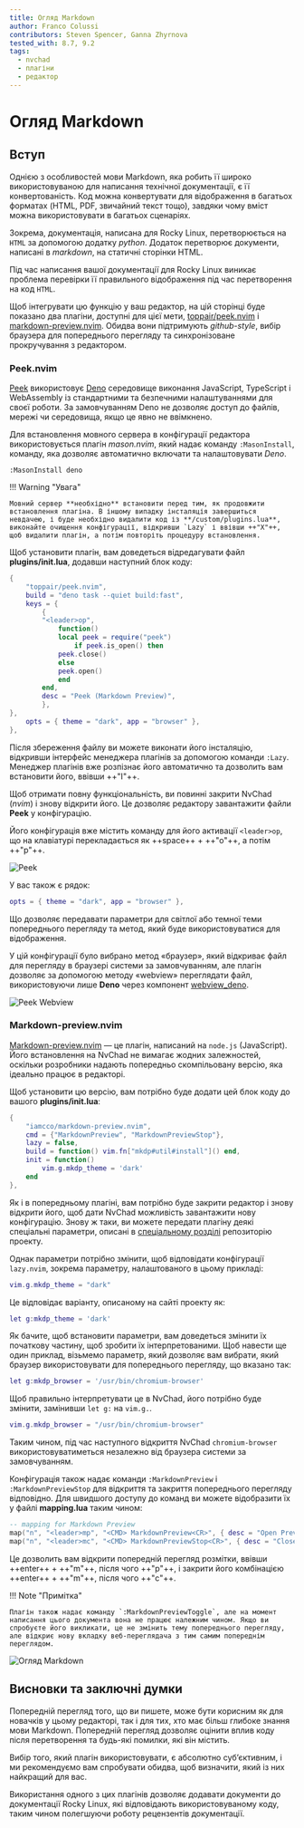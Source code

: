 ```yaml
---
title: Огляд Markdown
author: Franco Colussi
contributors: Steven Spencer, Ganna Zhyrnova
tested_with: 8.7, 9.2
tags:
  - nvchad
  - плагіни
  - редактор
---
```


# Огляд Markdown

## Вступ

Однією з особливостей мови Markdown, яка робить її широко використовуваною для написання технічної документації, є її конвертованість. Код можна конвертувати для відображення в багатьох форматах (HTML, PDF, звичайний текст тощо), завдяки чому вміст можна використовувати в багатьох сценаріях.

Зокрема, документація, написана для Rocky Linux, перетворюється на `HTML` за допомогою додатку *python*. Додаток перетворює документи, написані в *markdown*, на статичні сторінки HTML.

Під час написання вашої документації для Rocky Linux виникає проблема перевірки її правильного відображення під час перетворення на код `HTML`.

Щоб інтегрувати цю функцію у ваш редактор, на цій сторінці буде показано два плагіни, доступні для цієї мети, [toppair/peek.nvim](https://github.com/toppair/peek.nvim) і [markdown-preview.nvim](https://github.com/iamcco/markdown-preview.nvim). Обидва вони підтримують *github-style*, вибір браузера для попереднього перегляду та синхронізоване прокручування з редактором.

### Peek.nvim

[Peek](https://github.com/toppair/peek.nvim) використовує [Deno](https://docs.deno.com/runtime/manual/) середовище виконання JavaScript, TypeScript і WebAssembly із стандартними та безпечними налаштуваннями для своєї роботи. За замовчуванням Deno не дозволяє доступ до файлів, мережі чи середовища, якщо це явно не ввімкнено.

Для встановлення мовного сервера в конфігурації редактора використовується плагін *mason.nvim*, який надає команду `:MasonInstall`, команду, яка дозволяє автоматично включати та налаштовувати *Deno*.

```text
:MasonInstall deno
```

!!! Warning "Увага"

    Мовний сервер **необхідно** встановити перед тим, як продовжити встановлення плагіна. В іншому випадку інсталяція завершиться невдачею, і буде необхідно видалити код із **/custom/plugins.lua**, виконайте очищення конфігурації, відкривши `Lazy` і ввівши ++"X"++, щоб видалити плагін, а потім повторіть процедуру встановлення.

Щоб установити плагін, вам доведеться відредагувати файл **plugins/init.lua**, додавши наступний блок коду:

```lua
{
    "toppair/peek.nvim",
    build = "deno task --quiet build:fast",
    keys = {
        {
        "<leader>op",
            function()
            local peek = require("peek")
                if peek.is_open() then
            peek.close()
            else
            peek.open()
            end
        end,
        desc = "Peek (Markdown Preview)",
        },
},
    opts = { theme = "dark", app = "browser" },
},
```

Після збереження файлу ви можете виконати його інсталяцію, відкривши інтерфейс менеджера плагінів за допомогою команди `:Lazy`. Менеджер плагінів вже розпізнає його автоматично та дозволить вам встановити його, ввівши ++"I"++.

Щоб отримати повну функціональність, ви повинні закрити NvChad (*nvim*) і знову відкрити його. Це дозволяє редактору завантажити файли **Peek** у конфігурацію.

Його конфігурація вже містить команду для його активації `<leader>op`, що на клавіатурі перекладається як ++space++ + ++"o"++, а потім ++"p"++.

![Peek](./images/peek_command.png)

У вас також є рядок:

```lua
opts = { theme = "dark", app = "browser" },
```

Що дозволяє передавати параметри для світлої або темної теми попереднього перегляду та метод, який буде використовуватися для відображення.

У цій конфігурації було вибрано метод «браузер», який відкриває файл для перегляду в браузері системи за замовчуванням, але плагін дозволяє за допомогою методу «webview» переглядати файл, використовуючи лише **Deno** через компонент [webview_deno](https://github.com/webview/webview_deno).

![Peek Webview](./images/peek_webview.png)

### Markdown-preview.nvim

[Markdown-preview.nvim](https://github.com/iamcco/markdown-preview.nvim) — це плагін, написаний на `node.js` (JavaScript). Його встановлення на NvChad не вимагає жодних залежностей, оскільки розробники надають попередньо скомпільовану версію, яка ідеально працює в редакторі.

Щоб установити цю версію, вам потрібно буде додати цей блок коду до вашого **plugins/init.lua**:

```lua
{
    "iamcco/markdown-preview.nvim",
    cmd = {"MarkdownPreview", "MarkdownPreviewStop"},
    lazy = false,
    build = function() vim.fn["mkdp#util#install"]() end,
    init = function()
        vim.g.mkdp_theme = 'dark'
    end
},
```

Як і в попередньому плагіні, вам потрібно буде закрити редактор і знову відкрити його, щоб дати NvChad можливість завантажити нову конфігурацію. Знову ж таки, ви можете передати плагіну деякі спеціальні параметри, описані в [спеціальному розділі](https://github.com/iamcco/markdown-preview.nvim#markdownpreview-config) репозиторію проекту.

Однак параметри потрібно змінити, щоб відповідати конфігурації `lazy.nvim`, зокрема параметру, налаштованого в цьому прикладі:

```lua
vim.g.mkdp_theme = "dark"
```

Це відповідає варіанту, описаному на сайті проекту як:

```lua
let g:mkdp_theme = 'dark'
```

Як бачите, щоб встановити параметри, вам доведеться змінити їх початкову частину, щоб зробити їх інтерпретованими. Щоб навести ще один приклад, візьмемо параметр, який дозволяє вам вибрати, який браузер використовувати для попереднього перегляду, що вказано так:

```lua
let g:mkdp_browser = '/usr/bin/chromium-browser'
```

Щоб правильно інтерпретувати це в NvChad, його потрібно буде змінити, замінивши `let g:` на `vim.g.`.

```lua
vim.g.mkdp_browser = "/usr/bin/chromium-browser"
```

Таким чином, під час наступного відкриття NvChad `chromium-browser` використовуватиметься незалежно від браузера системи за замовчуванням.

Конфігурація також надає команди `:MarkdownPreview` і `:MarkdownPreviewStop` для відкриття та закриття попереднього перегляду відповідно. Для швидшого доступу до команд ви можете відобразити їх у файлі **mapping.lua** таким чином:

```lua
-- mapping for Markdown Preview
map("n", "<leader>mp", "<CMD> MarkdownPreview<CR>", { desc = "Open Preview" })
map("n", "<leader>mc", "<CMD> MarkdownPreviewStop<CR>", { desc = "Close Preview" })
```

Це дозволить вам відкрити попередній перегляд розмітки, ввівши ++enter++ + ++"m"++, після чого ++"p"++, і закрити його комбінацією ++enter++ + ++"m"++, після чого ++"c"++.

!!! Note "Примітка"

    Плагін також надає команду `:MarkdownPreviewToggle`, але на момент написання цього документа вона не працює належним чином. Якщо ви спробуєте його викликати, це не змінить тему попереднього перегляду, але відкриє нову вкладку веб-переглядача з тим самим попереднім переглядом.

![Огляд Markdown](./images/markdown_preview_nvim.png)

## Висновки та заключні думки

Попередній перегляд того, що ви пишете, може бути корисним як для новачків у цьому редакторі, так і для тих, хто має більш глибоке знання мови Markdown. Попередній перегляд дозволяє оцінити вплив коду після перетворення та будь-які помилки, які він містить.

Вибір того, який плагін використовувати, є абсолютно суб’єктивним, і ми рекомендуємо вам спробувати обидва, щоб визначити, який із них найкращий для вас.

Використання одного з цих плагінів дозволяє додавати документи до документації Rocky Linux, які відповідають використовуваному коду, таким чином полегшуючи роботу рецензентів документації.
